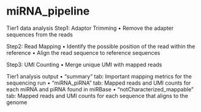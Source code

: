 # miRNA_pipeline

Tier1 data analysis
Step1: Adaptor Trimming
  • Remove the adapter sequences from the reads

Step2: Read Mapping
  • Identify the possible position of the read within the reference
  • Align the read sequence to reference sequences

Step3: UMI Counting
  • Merge unique UMI with mapped reads
  

Tier1 analysis output
• “summary” tab: Important mapping metrics for the sequencing run
• “miRNA_piRNA” tab: Mapped reads and UMI counts for each miRNA and piRNA found in miRBase
• “notCharacterized_mappable” tab: Mapped reads and UMI counts for each sequence that aligns to
the genome
